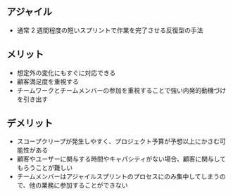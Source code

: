 ## アジャイル

- 通常 2 週間程度の短いスプリントで作業を完了させる反復型の手法

## メリット

- 想定外の変化にもすぐに対応できる
- 顧客満足度を重視する
- チームワークとチームメンバーの参加を重視することで強い内発的動機づけを引き出す

## デメリット

- スコープクリープが発生しやすく、プロジェクト予算が予想以上にかさむ可能性がある
- 顧客やユーザーに関与する時間やキャパシティがない場合、顧客に関与してもらうことが難しい
- チームメンバーはアジャイルスプリントのプロセスにのみ集中してしまうので、他の業務に参加することができない
